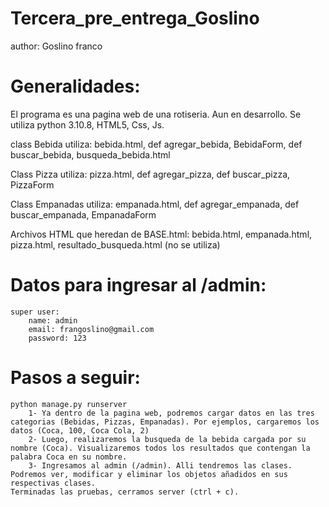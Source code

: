 # Tercera_pre_entrega_Goslino

author: Goslino franco 

# Generalidades:

El programa es una pagina web de una rotiseria. Aun en desarrollo. Se utiliza python 3.10.8, HTML5, Css, Js.

class Bebida utiliza: 
    bebida.html, def agregar_bebida, BebidaForm, def buscar_bebida, busqueda_bebida.html

Class Pizza utiliza: 
    pizza.html, def agregar_pizza, def buscar_pizza, PizzaForm

Class Empanadas utiliza: 
    empanada.html, def agregar_empanada, def buscar_empanada, EmpanadaForm


Archivos HTML que heredan de BASE.html:
    bebida.html, empanada.html, pizza.html, resultado_busqueda.html (no se utiliza)

# Datos para ingresar al /admin:
    super user:
        name: admin
        email: frangoslino@gmail.com
        password: 123

# Pasos a seguir:
    python manage.py runserver
        1- Ya dentro de la pagina web, podremos cargar datos en las tres categorias (Bebidas, Pizzas, Empanadas). Por ejemplos, cargaremos los datos (Coca, 100, Coca Cola, 2)
        2- Luego, realizaremos la busqueda de la bebida cargada por su nombre (Coca). Visualizaremos todos los resultados que contengan la palabra Coca en su nombre.
        3- Ingresamos al admin (/admin). Alli tendremos las clases. Podremos ver, modificar y eliminar los objetos añadidos en sus respectivas clases.
    Terminadas las pruebas, cerramos server (ctrl + c).
